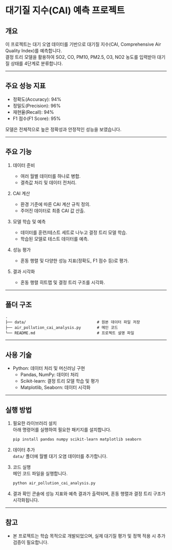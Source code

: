 
# 대기질 지수(CAI) 예측 프로젝트

## 개요
이 프로젝트는 대기 오염 데이터를 기반으로 대기질 지수(CAI, Comprehensive Air Quality Index)를 예측합니다.  
결정 트리 모델을 활용하여 SO2, CO, PM10, PM2.5, O3, NO2 농도를 입력받아 대기질 상태를 4단계로 분류합니다.

---

## 주요 성능 지표
- 정확도(Accuracy): 94%
- 정밀도(Precision): 96%
- 재현율(Recall): 94%
- F1 점수(F1 Score): 95%

모델은 전체적으로 높은 정확성과 안정적인 성능을 보였습니다.

---

## 주요 기능
1. 데이터 준비 
   - 여러 월별 데이터를 하나로 병합.
   - 결측값 처리 및 데이터 전처리.

2. CAI 계산 
   - 환경 기준에 따른 CAI 계산 규칙 정의.
   - 주어진 데이터로 최종 CAI 값 산출.

3. 모델 학습 및 예측  
   - 데이터를 훈련/테스트 세트로 나누고 결정 트리 모델 학습.  
   - 학습된 모델로 테스트 데이터를 예측.

4. 성능 평가
   - 혼동 행렬 및 다양한 성능 지표(정확도, F1 점수 등)로 평가.  

5. 결과 시각화 
   - 혼동 행렬 히트맵 및 결정 트리 구조를 시각화.

---

## 폴더 구조
```
.
├── data/                               # 원본 데이터 파일 저장
├── air_pollution_cai_analysis.py       # 메인 코드
└── README.md                           # 프로젝트 설명 파일
```

---

## 사용 기술
- Python: 데이터 처리 및 머신러닝 구현
  - Pandas, NumPy: 데이터 처리
  - Scikit-learn: 결정 트리 모델 학습 및 평가
  - Matplotlib, Seaborn: 데이터 시각화

---

## 실행 방법
1. 필요한 라이브러리 설치  
   아래 명령어를 실행하여 필요한 패키지를 설치합니다.
   ```bash
   pip install pandas numpy scikit-learn matplotlib seaborn
   ```

2. 데이터 추가  
   `data/` 폴더에 월별 대기 오염 데이터를 추가합니다.

3. 코드 실행  
   메인 코드 파일을 실행합니다.
   ```bash
   python air_pollution_cai_analysis.py
   ```

4. 결과 확인
   콘솔에 성능 지표와 예측 결과가 출력되며, 혼동 행렬과 결정 트리 구조가 시각화됩니다.

---

## 참고
- 본 프로젝트는 학습 목적으로 개발되었으며, 실제 대기질 평가 및 정책 적용 시 추가 검증이 필요합니다.
